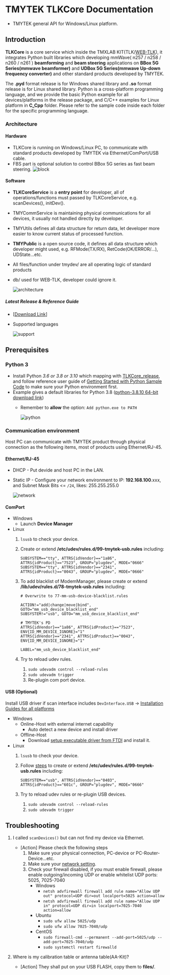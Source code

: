# TMYTEK TLKCore Documentation

* TMYTEK general API for Windows/Linux platform.

## Introduction

**TLKCore** is a core service which inside the TMXLAB KIT(TLK/[WEB-TLK](https://web-tlk.tmytek.com/)), it integrates Python built libraries which developing mmWave( n257 / n258 / n260 / n261 ) **beamforming** and **beam steering** applications on **BBox 5G Series(mmwave beamformer)** and **UDBox 5G Series(mmwave Up-down frequency converter)** and other standard products developed by TMYTEK.

The **.pyd** format release is for Windows shared library and **.so** format release is for Linux shared library. Python is a cross-platform programming language, and we provide the basic Python example for all devices/platforms in the release package, and C/C++ examples for Linux platform in **C_Cpp** folder. Please refer to the sample code inside each folder for the specific programming language.

### Architecture

#### Hardware

* TLKCore is running on Windows/Linux PC, to communicate with standard products developed by TMYTEK via Ethernet/ComPort/USB cable.
* FBS part is optional solution to control BBox 5G series as fast beam steering.
  ![block](/images/TLKCore_block.png)

#### Software

* **TLKCoreService** is a  **entry point** for developer, all of operations/functions must passed by TLKCoreService, e.g. scanDevices(), initDev().
* TMYCommService is maintaining physical communications for all devices, it usually not handled directly by developer.
* TMYUtils defines all data structure for return data, let developer more easier to know current status of processed function.
* **TMYPublic** is a open source code, it defines all data structure which developer might used, e.g. RFMode(TX/RX), RetCode(OK/ERROR/...), UDState...etc.
* All files/function under tmydev/ are all operating logic of standard products
* db/ used for WEB-TLK, developer could ignore it.

  ![architecture](/images/TLKCore_architecture.png)

##### Latest Release & Reference Guide

* [[Download Link](/release)]

* Supported languages

  ![support](/images/support_languages.png)

## Prerequisites

### Python 3

* Install Python *3.6 or 3.8 or 3.10* which mapping with [TLKCore_release](/release), and follow reference user guide of [Getting Started with Python Sample Code](/examples/Python/README.md) to make sure your Python environment first.
* Example gives a default libraries for Python 3.8 ([python-3.8.10 64-bit download link](https://www.python.org/downloads/release/python-3810))
  * Remember to **allow** the option: `Add python.exe to PATH`

    ![python](/images/Python_Install.png)

### Communication environment

Host PC can communicate with TMYTEK product through physical connection as the following items, most of products using Ethernet/RJ-45.

#### Ethernet/RJ-45

* DHCP - Put devide and host PC in the LAN.
* Static IP - Configure your network environment to IP: **192.168.100**.xxx, and Subnet Mask Bits <= `/24`, likes: 255.255.255.0

  ![network](/images/Network.png)

#### ComPort

* Windows
  * Launch **Device Manager**
* Linux
  1. `lsusb` to check your device.
  2. Create or extend **/etc/udev/rules.d/99-tmytek-usb.rules** including:

      ```shell
      SUBSYSTEM=="tty", ATTRS{idVendor}=="1a86", ATTRS{idProduct}=="7523", GROUP="plugdev", MODE="0666"
      SUBSYSTEM=="tty", ATTRS{idVendor}=="2341", ATTRS{idProduct}=="0043", GROUP="plugdev", MODE="0666"
      ```

  3. To add blacklist of ModemManager, please create or extend **/lib/udev/rules.d/78-tmytek-usb.rules** including:

      ```shell
      # Overwrite to 77-mm-usb-device-blacklist.rules

      ACTION!="add|change|move|bind", GOTO="mm_usb_device_blacklist_end"
      SUBSYSTEM!="usb", GOTO="mm_usb_device_blacklist_end"

      # TMYTEK's PD
      ATTRS{idVendor}=="1a86", ATTRS{idProduct}=="7523", ENV{ID_MM_DEVICE_IGNORE}="1"
      ATTRS{idVendor}=="2341", ATTRS{idProduct}=="0043", ENV{ID_MM_DEVICE_IGNORE}="1"

      LABEL="mm_usb_device_blacklist_end"
      ```

  4. Try to reload udev rules.
     1. `sudo udevadm control --reload-rules`
     2. `sudo udevadm trigger`
     3. Re-plugin com port device.

#### USB (Optional)

Install USB driver if scan interface includes `DevInterface.USB` -> [Installation Guides for all platforms](https://ftdichip.com/document/installation-guides/)

* Windows
  * Online-Host with external internet capability
    * Auto detect a new device and install driver
  * Offline-Host
    * Download [setup executable driver from FTDI](https://ftdichip.com/drivers/d2xx-drivers/) and install it.
* Linux
  1. `lsusb` to check your device.
  2. Follow [steps](https://gitlab.com/msrelectronics/python-ft4222/-/tree/master#accessrights) to create or extend **/etc/udev/rules.d/99-tmytek-usb.rules** including:

      ```shell
      SUBSYSTEM=="usb", ATTRS{idVendor}=="0403", ATTRS{idProduct}=="601c", GROUP="plugdev", MODE="0666"
      ```

  3. Try to reload udev rules or re-plugin USB devices.
     1. `sudo udevadm control --reload-rules`
     2. `sudo udevadm trigger`

## Troubleshooting

1. I called `scanDevices()` but can not find my device via Ethernet.
   * [Action] Please check the following steps
     1. Make sure your physical connection, PC-device or PC-Router-Device...etc.
     2. Make sure your [network setting](#communication-environment).
     3. Check your firewall disabled, if you must enable firewall, please enable outgoing/incoming UDP or enable whitelist UDP ports: 5025, 7025-7040
        * Windows
          * `netsh advfirewall firewall add rule name="Allow UDP out" protocol=UDP dir=out localport=5025 action=allow`
          * `netsh advfirewall firewall add rule name="Allow UDP in" protocol=UDP dir=in localport=7025-7040 action=allow`
        * Ubuntu
          * `sudo ufw allow 5025/udp`
          * `sudo ufw allow 7025-7040/udp`
        * CentOS
          * `sudo firewall-cmd --permanent --add-port=5025/udp --add-port=7025-7040/udp`
          * `sudo systemctl restart firewalld`

2. Where is my calibration table or antenna table(AA-Kit)?
    * [Action] They shall put on your USB FLASH, copy them to **files/**.
